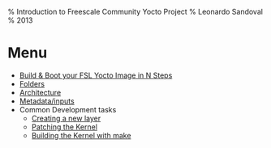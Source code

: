 % Introduction to Freescale Community Yocto Project
% Leonardo Sandoval
% 2013

# Menu

* [Build & Boot your FSL Yocto Image in N Steps](./Nsteps.html)
* [Folders](./folders.html)
* [Architecture](./arch.html)
* [Metadata/inputs](./meta_input.html)
* Common Development tasks
    * [Creating a new layer](common_tasks/layer.html)
    * [Patching the Kernel](common_tasks/patching_kernel.html)
    * [Building the Kernel with make](common_tasks/building_kernel.html)
